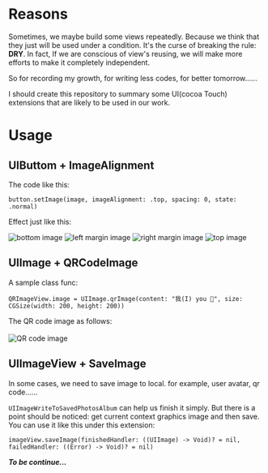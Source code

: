 # Reasons

Sometimes, we maybe build some views repeatedly. Because we think that they just will be used under a condition. It's the curse
of breaking the rule: <b>DRY</b>. In fact, If we are conscious of view's reusing, we will make more efforts to make it
completely independent.

So for recording my growth, for writing less codes, for better tomorrow......

I should create this repository to summary some UI(cocoa Touch) extensions that are likely to be used in our work. 

# Usage

## UIButtom + ImageAlignment

The code like this:

```
button.setImage(image, imageAlignment: .top, spacing: 0, state: .normal)
```

Effect just like this:

![bottom image](https://github.com/ZeroOnet/UIExtensions/blob/master/UIExtensions/Display/bottom.png)
![left margin image](https://github.com/ZeroOnet/UIExtensions/blob/master/UIExtensions/Display/leftMargin.png)
![right margin image](https://github.com/ZeroOnet/UIExtensions/blob/master/UIExtensions/Display/rightMargin.png)
![top image](https://github.com/ZeroOnet/UIExtensions/blob/master/UIExtensions/Display/top.png)

## UIImage + QRCodeImage

A sample class func:

```
QRImageView.image = UIImage.qrImage(content: "我(I) you 🤣", size: CGSize(width: 200, height: 200))
```

The QR code image as follows:<br></br>
![QR code image](https://github.com/ZeroOnet/UIExtensions/blob/master/UIExtensions/Display/QRCode.png)

## UIImageView + SaveImage

In some cases, we need to save image to local. for example, user avatar, qr code......

`UIImageWriteToSavedPhotosAlbum` can help us finish it simply. But there is a point should be noticed: get current context graphics image and then save. You can use it like this under this extension:

```
imageView.saveImage(finishedHandler: ((UIImage) -> Void)? = nil, failedHandler: ((Error) -> Void)? = nil)

```

<i><b>To be continue...</b></i>

